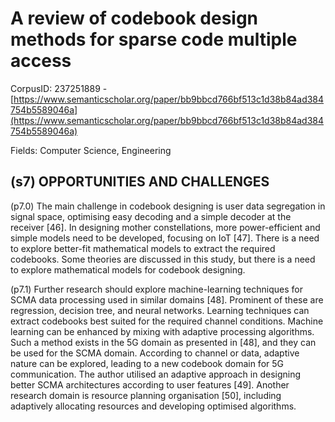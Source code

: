 # A review of codebook design methods for sparse code multiple access

CorpusID: 237251889 - [https://www.semanticscholar.org/paper/bb9bbcd766bf513c1d38b84ad384754b5589046a](https://www.semanticscholar.org/paper/bb9bbcd766bf513c1d38b84ad384754b5589046a)

Fields: Computer Science, Engineering

## (s7) OPPORTUNITIES AND CHALLENGES
(p7.0) The main challenge in codebook designing is user data segregation in signal space, optimising easy decoding and a simple decoder at the receiver [46]. In designing mother constellations, more power-efficient and simple models need to be developed, focusing on IoT [47]. There is a need to explore better-fit mathematical models to extract the required codebooks. Some theories are discussed in this study, but there is a need to explore mathematical models for codebook designing.

(p7.1) Further research should explore machine-learning techniques for SCMA data processing used in similar domains [48]. Prominent of these are regression, decision tree, and neural networks. Learning techniques can extract codebooks best suited for the required channel conditions. Machine learning can be enhanced by mixing with adaptive processing algorithms. Such a method exists in the 5G domain as presented in [48], and they can be used for the SCMA domain. According to channel or data, adaptive nature can be explored, leading to a new codebook domain for 5G communication. The author utilised an adaptive approach in designing better SCMA architectures according to user features [49]. Another research domain is resource planning organisation [50], including adaptively allocating resources and developing optimised algorithms.
